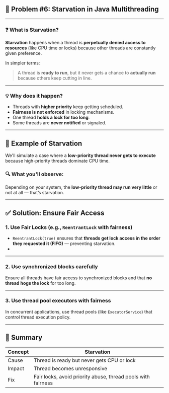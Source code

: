 ## 🧠 Problem #6: Starvation in Java Multithreading

---

### ❓ What is Starvation?

**Starvation** happens when a thread is **perpetually denied access to resources** (like CPU time or locks) because other threads are constantly given preference.

In simpler terms:

> A thread is **ready to run**, but it never gets a chance to **actually run** because others keep cutting in line.

---

### 💡 Why does it happen?

* Threads with **higher priority** keep getting scheduled.
* **Fairness is not enforced** in locking mechanisms.
* One thread **holds a lock for too long**.
* Some threads are **never notified** or signaled.

---

## 🔬 Example of Starvation

We'll simulate a case where a **low-priority thread never gets to execute** because high-priority threads dominate CPU time.



### 🔍 What you'll observe:

Depending on your system, the **low-priority thread may run very little** or not at all — that’s starvation.

---

## ✅ Solution: Ensure Fair Access

### 1. Use **Fair Locks** (e.g., `ReentrantLock` with fairness)

* `ReentrantLock(true)` ensures that **threads get lock access in the order they requested it (FIFO)** — preventing starvation.
* 
---

### 2. Use **synchronized blocks carefully**

Ensure all threads have fair access to synchronized blocks and that **no thread hogs the lock** for too long.

---

### 3. Use **thread pool executors** with fairness

In concurrent applications, use thread pools (like `ExecutorService`) that control thread execution policy.

---

## 🧘 Summary

| Concept | Starvation                                                   |
| ------- | ------------------------------------------------------------ |
| Cause   | Thread is ready but never gets CPU or lock                   |
| Impact  | Thread becomes unresponsive                                  |
| Fix     | Fair locks, avoid priority abuse, thread pools with fairness |

